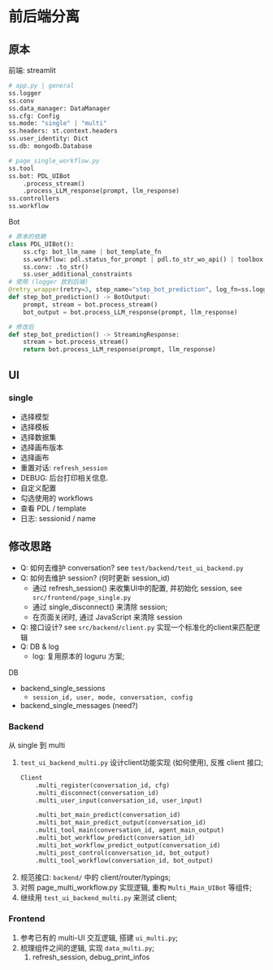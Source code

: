 # 前后端分离

## 原本
前端: streamlit
```python
# app.py | general
ss.logger
ss.conv
ss.data_manager: DataManager
ss.cfg: Config
ss.mode: "single" | "multi"
ss.headers: st.context.headers
ss.user_identity: Dict
ss.db: mongodb.Database

# page_single_workflow.py
ss.tool
ss.bot: PDL_UIBot
    .process_stream()
    .process_LLM_response(prompt, llm_response)
ss.controllers
ss.workflow
```

Bot
```python
# 原本的依赖
class PDL_UIBot():
    ss.cfg: bot_llm_name | bot_template_fn
    ss.workflow: pdl.status_for_prompt | pdl.to_str_wo_api() | toolbox
    ss.conv: .to_str()
    ss.user_additional_constraints
# 使用 (logger 放到后端)
@retry_wrapper(retry=3, step_name="step_bot_prediction", log_fn=ss.logger.bind(custom=True).error)
def step_bot_prediction() -> BotOutput:
    prompt, stream = bot.process_stream()
    bot_output = bot.process_LLM_response(prompt, llm_response)

# 修改后
def step_bot_prediction() -> StreamingResponse:
    stream = bot.process_stream()
    return bot.process_LLM_response(prompt, llm_response)
```

## UI
### single
- 选择模型
- 选择模板
- 选择数据集
- 选择画布版本
- 选择画布
- 重置对话: `refresh_session`
- DEBUG: 后台打印相关信息.
- 自定义配置
- 勾选使用的 workflows
- 查看 PDL / template
- 日志: sessionid / name

## 修改思路
- Q: 如何去维护 conversation?
    see `test/backend/test_ui_backend.py`
- Q: 如何去维护 session? (何时更新 session_id)
    - 通过 refresh_session() 来收集UI中的配置, 并初始化 session, see `src/frontend/page_single.py`
    - 通过 single_disconnect() 来清除 session;
    - 在页面关闭时, 通过 JavaScript 来清除 session
- Q: 接口设计?
    see `src/backend/client.py` 实现一个标准化的client来匹配逻辑
- Q: DB & log
    - log: 复用原本的 loguru 方案;

DB
- backend_single_sessions
    - `session_id, user, mode, conversation, config`
- backend_single_messages (need?)

### Backend
从 single 到 multi

1. `test_ui_backend_multi.py` 设计client功能实现 (如何使用), 反推 client 接口;
    ```python
    Client
        .multi_register(conversation_id, cfg)
        .multi_disconnect(conversation_id)
        .multi_user_input(conversation_id, user_input)

        .multi_bot_main_predict(conversation_id)
        .multi_bot_main_predict_output(conversation_id)
        .multi_tool_main(conversation_id, agent_main_output)
        .multi_bot_workflow_predict(conversation_id)
        .multi_bot_workflow_predict_output(conversation_id)
        .multi_post_control(conversation_id, bot_output)
        .multi_tool_workflow(conversation_id, bot_output)
    ```
2. 规范接口: `backend/` 中的 client/router/typings;
3. 对照 page_multi_workflow.py 实现逻辑, 重构 `Multi_Main_UIBot` 等组件;
4. 继续用 `test_ui_backend_multi.py` 来测试 client;

### Frontend
1. 参考已有的 multi-UI 交互逻辑, 搭建 `ui_multi.py`;
2. 梳理组件之间的逻辑, 实现 `data_multi.py`;
    1. refresh_session, debug_print_infos

